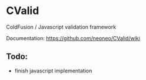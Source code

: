 CValid
======

ColdFusion / Javascript validation framework

Documentation: https://github.com/neoneo/CValid/wiki

Todo:
----
* finish javascript implementation

